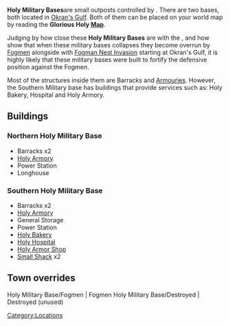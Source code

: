 **Holy Military Bases**are small outposts controlled by [](02%20-%20Projects%20&%20Wikis/Kenshi/Kenshi%20Wiki/Kenshi%20Wiki%20Template/The_Holy_Nation.md). There are two bases, both located
in [Okran's Gulf](Okran's_Gulf.md "wikilink"). Both of them can be placed
on your world map by reading the **Glorious Holy
[Map](Maps.md "wikilink")**.

Judging by how close these **Holy Military Bases** are with the [](Fog_Islands.md), and how [](World_States.md) show that when these military bases
collapses they become overrun by [Fogmen](02%20-%20Projects%20&%20Wikis/Kenshi/Kenshi%20Wiki/Kenshi%20Wiki%20Template/Fogmen.md "wikilink") alongside
with [Fogman Nest Invasion](Fog_Deathyard.md "wikilink") starting at
Okran's Gulf, it is highly likely that these military bases were built
to fortify the defensive position against the Fogmen.

Most of the structures inside them are Barracks and
[Armouries](Holy_Armory.md "wikilink"). However, the Southern Military base
has buildings that provide services such as: Holy Bakery, Hospital and
Holy Armory.

## Buildings

### Northern Holy Military Base

- Barracks x2
- [Holy Armory](Holy_Armory.md "wikilink")
- Power Station
- Longhouse

### Southern Holy Military Base

- Barracks x2
- [Holy Armory](Holy_Armory.md "wikilink")
- General Storage
- Power Station
- [Holy Bakery](Holy_Bakery.md "wikilink")
- [Holy Hospital](Holy_Hospital.md "wikilink")
- [Holy Armor Shop](Holy_Armor_Shop.md "wikilink")
- [Small Shack](Small_Shack.md "wikilink") x2

## Town overrides

<tabview> Holy Military Base/Fogmen \| Fogmen Holy Military
Base/Destroyed \| Destroyed (unused) </tabview>

[Category:Locations](Category:Locations "wikilink")